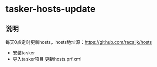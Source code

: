 # tasker-hosts-update

## 说明
每天0点定时更新hosts，hosts地址源：https://github.com/racaljk/hosts
* 安装tasker
* 导入tasker项目 更新hosts.prf.xml
